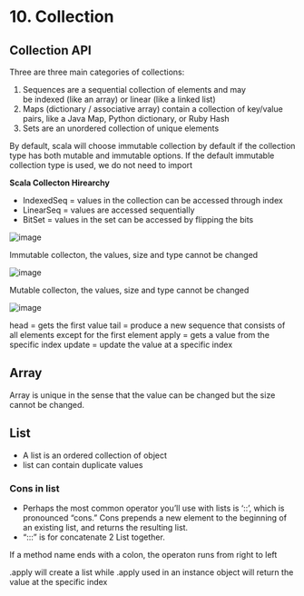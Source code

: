 # 10. Collection

## Collection API
Three are three main categories of collections:

1. Sequences are a sequential collection of elements and may be indexed (like an array) or linear (like a linked list)
2. Maps (dictionary / associative array) contain a collection of key/value pairs, like a Java Map, Python dictionary, or Ruby Hash
3. Sets are an unordered collection of unique elements

By default, scala will choose immutable collection by default if the collection type has both mutable and immutable options. If the default immutable collection type is used, we do not need to import

**Scala Collecton Hirearchy**
- IndexedSeq = values in the collection can be accessed through index
- LinearSeq = values are accessed sequentially
- BitSet = values in the set can be accessed by flipping the bits

![image](https://github.com/user-attachments/assets/2f2fc998-c3f4-45b7-bfea-ae5fd6314fcd)

Immutable collecton, the values, size and type cannot be changed

![image](https://github.com/user-attachments/assets/76dc4c19-6ac5-467f-96a2-facdf1a55f1f)

Mutable collecton, the values, size and type cannot be changed

![image](https://github.com/user-attachments/assets/824f094c-3bfb-4e96-9d61-cb51a3efede5)

head = gets the first value
tail = produce a new sequence that consists of all elements except for the first element
apply = gets a value from the specific index
update = update the value at a specific index

## Array
Array is unique in the sense that the value can be changed but the size cannot be changed.

## List
- A list is an ordered collection of object
- list can contain duplicate values

### Cons in list
- Perhaps the most common operator you’ll use with lists is ‘::’, which is pronounced “cons.” Cons prepends a new element to the beginning of an existing list, and returns the resulting list.
- “:::” is for concatenate 2 List together.

If a method name ends with a colon, the operaton runs from right to left

.apply will create a list while .apply used in an instance object will return the value at the specific index

